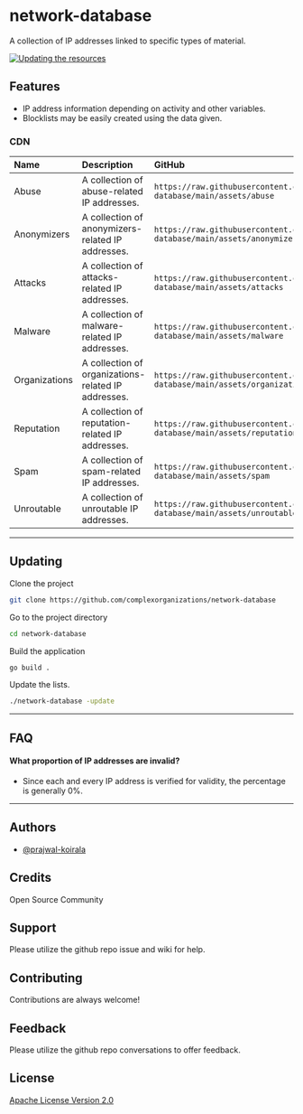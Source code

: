 # network-database

A collection of IP addresses linked to specific types of material.

[![Updating the resources](https://github.com/complexorganizations/network-database/actions/workflows/update-resources.yml/badge.svg)](https://github.com/complexorganizations/network-database/actions/workflows/update-resources.yml)

## Features

- IP address information depending on activity and other variables.
- Blocklists may be easily created using the data given.

### CDN
| Name | Description | GitHub | GitLab | Statically | JSDelivr | Combinatronics |
| :--- | :---------- | :----- | :----- | :--------- | :------- | :------------- |
| Abuse | A collection of abuse-related IP addresses. | `https://raw.githubusercontent.com/complexorganizations/network-database/main/assets/abuse` | `https://gitlab.com/prajwal-koirala/network-database/-/raw/main/assets/abuse` | `https://cdn.statically.io/gh/complexorganizations/network-database/main/assets/abuse` | `https://cdn.jsdelivr.net/gh/complexorganizations/network-database/assets/abuse` | `https://combinatronics.io/complexorganizations/network-database/main/assets/abuse` |
| Anonymizers | A collection of anonymizers-related IP addresses. | `https://raw.githubusercontent.com/complexorganizations/network-database/main/assets/anonymizers` | `https://gitlab.com/prajwal-koirala/network-database/-/raw/main/assets/anonymizers` | `https://cdn.statically.io/gh/complexorganizations/network-database/main/assets/anonymizers` | `https://cdn.jsdelivr.net/gh/complexorganizations/network-database/assets/anonymizers` | `https://combinatronics.io/complexorganizations/network-database/main/assets/anonymizers` |
| Attacks | A collection of attacks-related IP addresses. | `https://raw.githubusercontent.com/complexorganizations/network-database/main/assets/attacks` | `https://gitlab.com/prajwal-koirala/network-database/-/raw/main/assets/attacks` | `https://cdn.statically.io/gh/complexorganizations/network-database/main/assets/attacks` | `https://cdn.jsdelivr.net/gh/complexorganizations/network-database/assets/attacks` | `https://combinatronics.io/complexorganizations/network-database/main/assets/attacks` |
| Malware | A collection of malware-related IP addresses. | `https://raw.githubusercontent.com/complexorganizations/network-database/main/assets/malware` | `https://gitlab.com/prajwal-koirala/network-database/-/raw/main/assets/malware` | `https://cdn.statically.io/gh/complexorganizations/network-database/main/assets/malware` | `https://cdn.jsdelivr.net/gh/complexorganizations/network-database/assets/malware` | `https://combinatronics.io/complexorganizations/network-database/main/assets/malware` |
| Organizations | A collection of organizations-related IP addresses. | `https://raw.githubusercontent.com/complexorganizations/network-database/main/assets/organizations` | `https://gitlab.com/prajwal-koirala/network-database/-/raw/main/assets/organizations` | `https://cdn.statically.io/gh/complexorganizations/network-database/main/assets/organizations` | `https://cdn.jsdelivr.net/gh/complexorganizations/network-database/assets/organizations` | `https://combinatronics.io/complexorganizations/network-database/main/assets/organizations` |
| Reputation | A collection of reputation-related IP addresses. | `https://raw.githubusercontent.com/complexorganizations/network-database/main/assets/reputation` | `https://gitlab.com/prajwal-koirala/network-database/-/raw/main/assets/reputation` | `https://cdn.statically.io/gh/complexorganizations/network-database/main/assets/reputation` | `https://cdn.jsdelivr.net/gh/complexorganizations/network-database/assets/reputation` | `https://combinatronics.io/complexorganizations/network-database/main/assets/reputation` |
| Spam | A collection of spam-related IP addresses. | `https://raw.githubusercontent.com/complexorganizations/network-database/main/assets/spam` | `https://gitlab.com/prajwal-koirala/network-database/-/raw/main/assets/spam` |  `https://cdn.statically.io/gh/complexorganizations/network-database/main/assets/spam` | `https://cdn.jsdelivr.net/gh/complexorganizations/network-database/assets/spam` | `https://combinatronics.io/complexorganizations/network-database/main/assets/spam` |
| Unroutable | A collection of unroutable IP addresses. | `https://raw.githubusercontent.com/complexorganizations/network-database/main/assets/unroutable` | `https://gitlab.com/prajwal-koirala/network-database/-/raw/main/assets/unroutable` |  `https://cdn.statically.io/gh/complexorganizations/network-database/main/assets/unroutable` | `https://cdn.jsdelivr.net/gh/complexorganizations/network-database/assets/unroutable` | `https://combinatronics.io/complexorganizations/network-database/main/assets/unroutable` |


---
## Updating

Clone the project

```bash
git clone https://github.com/complexorganizations/network-database
```

Go to the project directory

```bash
cd network-database
```

Build the application

```bash
go build .
```

Update the lists.

```bash
./network-database -update
```

---
## FAQ

#### What proportion of IP addresses are invalid?

- Since each and every IP address is verified for validity, the percentage is generally 0%.

---
## Authors

- [@prajwal-koirala](https://github.com/prajwal-koirala)

## Credits

Open Source Community

## Support

Please utilize the github repo issue and wiki for help.

## Contributing

Contributions are always welcome!

## Feedback

Please utilize the github repo conversations to offer feedback.

## License

[Apache License Version 2.0](https://github.com/complexorganizations/ip-blocklists/blob/main/.github/license)
